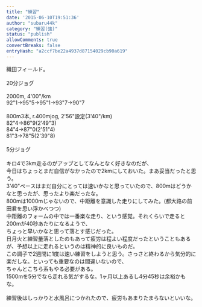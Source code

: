 ```yaml
---
title: "練習"
date: '2015-06-10T19:51:36'
author: "subaru44k"
category: "練習(強)"
status: "publish"
allowComments: true
convertBreaks: false
entryHash: "a2ccf7be22a4937d87154029cb90a619"
---
```

織田フィールド。<br>
<br>
20分ジョグ<br>
<br>
2000m, 4'00"/km<br>
92"1→95"5→95"1→93"7→90"7<br>
<br>
800m3本, r.400mjog, 2'56"設定(3'40"/km)<br>
82"4→86"9(2'49"3)<br>
84"4→87"0(2'51"4)<br>
81"3→78"5(2'39"8)<br>
<br>
5分ジョグ<br>
<br>
キロ4で3km走るのがアップとしてなんとなく好きなのだが、<br>
今日はちょっとまだ自信がなかったので2kmにしておいた。まあ妥当だったと思う。<br>
3'40"ペースはまだ自分にとっては速いかなと思っていたので、800mはどうかなと思ったが、思ったより楽だったな。<br>
800mは1000mじゃないので、中距離を意識した走りにしてみた。(都大路の前田君を思い浮かべつつ)<br>
中距離のフォームの中では一番楽な走り、という感覚。それくらいで走ると200mが40秒あたりになるようで、<br>
ちょっと早いかなと思って落とす感じだった。<br>
日月火と練習量落としたのもあって疲労は程よい程度だったということもあるが、予想以上に走れるというのは精神的に良いものだ。<br>
この調子で2週間に1度は速い練習をしようと思う。さっさと終わるから気分的に楽だしな。といっても重要なのは間違いないので、<br>
ちゃんとこちら系もやる必要がある。<br>
1500mを5分でなら走れる気がするな。1ヶ月以上あるし4分45秒は余裕かもな。<br>
<br>
練習後はしっかりと水風呂につかれたので、疲労もあまりたまらないといいな。
